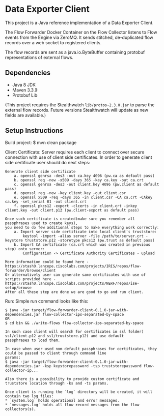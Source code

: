 Data Exporter Client
====================

This project is a Java reference implementation of a Data Exporter Client.

The Flow Forwarder Docker Container on the Flow Collector listens to Flow
events from the Engine via ZeroMQ. It sends stitched, de-duplicated flow records 
over a web socket to registered clients.

The flow records are sent as a java.io.ByteBuffer containing protobuf representations
of external flows.

Dependencies
------------

* Java 8 JDK
* Maven 3.3.9
* Protobuf Lib

(This project requires the Stealthwatch `lib/protos-2.3.0.jar` to parse the external
flow records.  Future versions Stealthwatch will update as new fields are available.)

Setup Instructions
------------------

Build project:
    $ mvn clean package

Client Certificate:
    Server requires each client to connect over secure connection with use of client side certificates.
    In order to generate client side certificate user should do next steps:

    Generate client side certificate
        a. openssl genrsa -des3 -out ca.key 4096 (pw.ca as default pass)
        b. openssl req -new -x509 -days 365 -key ca.key -out ca.crt
        c. openssl genrsa -des3 -out client.key 4096 (pw.client as default pass)
        d. openssl req -new -key client.key -out client.csr
        e. openssl x509 -req -days 365 -in client.csr -CA ca.crt -CAkey ca.key -set_serial 01 -out client.crt
        f. openssl pkcs12 -export -clcerts -in client.crt -inkey client.key -out client.p12 (pw.client-export as default pass)

    Once such certificate is created(make sure you remember all passphrases used to create keys),
    you need to do few additional steps to make everything work correctly:
        a. Import server side certificate into local client`s truststore:
            keytool -import -alias server -file /path/to/server.crt -keystore truststore.p12 -storetype pkcs12 (pw.trust as default pass)
        b. Import CA certificate (ca.crt which was created in previous step) onto server:
            Configuration -> Certificate Authority Certificates - upload

    More information could be found here - https://stash0.lancope.ciscolabs.com/projects/IRIS/repos/flow-forwarder/browse/client
    Or alternatively user can generate same certificates with use of scripts provided here - https://stash0.lancope.ciscolabs.com/projects/NERF/repos/ise-setup/browse
    After all these step are done we are good to go and run client.

Run:
    Simple run command looks like this:

    $ java -jar target/flow-forwarder-client-0.1.0-jar-with-dependencies.jar flow-collector-ips-separated-by-space
    OR
    $ cd bin && ./write-flows flow-collector-ips-separated-by-space

    In such case client will search for certificates in ssl folder( ssl/client.p12 and ssl/truststore.p12) and use default
    passphrases to load them.

    In case when user used non default passphrases for certificates, they could be passed to client through command line
    params:
    $ java -jar target/flow-forwarder-client-0.1.0-jar-with-dependencies.jar -ksp keystorepassword -tsp truststorepassword flow-collector-ip...

    Also there is a possibility to provide custom certificate and truststore location through -ks and -ts params.

    Once client is running the `log` directory will be created, it will contain two log files:
    * `system.log` holds operational and error messages.
    * `messages.log` holds all flow record messages from the flow collectors(s).